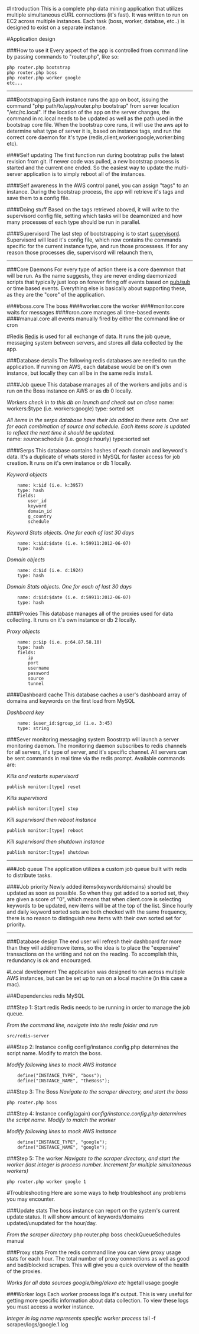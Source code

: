 #Introduction
This is a complete php data mining application that utilizes multiple simultaneous cURL connections (it's fast). It was written to run on EC2 across multiple instances. Each task (boss, worker, databse, etc..) is designed to exist on a separate instance.

#Application design

###How to use it
Every aspect of the app is controlled from command line by passing commands to "router.php", like so:

 ````
 php router.php bootstrap
 php router.php boss
 php router.php worker google
 etc...
 ````
---------------------------------------

###Bootstrapping
 Each instance runs the app on boot, issuing the command "php path/to/app/router.php bootstrap" from server location "/etc/rc.local". If the location of the app on the server changes, the command in rc.local needs to be updated as well as the path used in the bootstrap core file. When the bootstrap core runs, it will use the aws api to determine what type of server it is, based on instance tags, and run the correct core daemon for it's type (redis,client,worker:google,worker:bing etc).

####Self updating
The first function run during bootstrap pulls the latest revision from git. If newer code was pulled, a new bootstrap process is started and the current one ended. So the easiest way to update the multi-server application is to simply reboot all of the instances.

####Self awareness
In the AWS control panel, you can assign "tags" to an instance. During the bootstrap process, the app will retrieve it's tags and save them to a config file.

####Doing stuff
Based on the tags retrieved aboved, it will write to the supervisord config file, setting which tasks will be deamonized and how many processes of each type should be run in parallel.

####Supervisord
The last step of bootstrapping is to start [supervisord](http://supervisord.org/). Supervisord will load it's config file, which now contains the commands specific for the current instance type, and run those processess.  If for any reason those processes die, supervisord will relaunch them,

---------------------------------------
###Core Daemons
For every type of action there is a core daemmon that will be run. As the name suggests, they are never ending daemonized scripts that typically just loop on forever firing off events based on [pub/sub](http://redis.io/topics/pubsub) or time based events. Everything else is basically about supporting these, as they are the "core" of the application.

####boss.core
The boss
####worker.core
the worker
####monitor.core
waits for messages
####cron.core
manages all time-based events
####manual.core
all events manually fired by either the command line or cron

#Redis
[Redis](http://redis.io) is used for all exchange of data. It runs the job queue, messaging system between servers, and stores all data collected by the app.

###Database details
The following redis databases are needed to run the application. If running on AWS, each database would be on it's own instance, but locally they can all be in the same redis install.

####Job queue
This database manages all of the workers and jobs and is run on the Boss instance on AWS or as db 0 locally. 

*Workers check in to this db on launch and check out on close*
	name: workers:$type (i.e. workers:google)
	type: sorted set

*All items in the serps database have their ids added to these sets. One set for each combination of source and schedule. Each items score is updated to reflect the next time it should be updated.*	
	name: $source:$schedule (i.e. google:hourly)
	type:sorted set

####Serps
This database contains hashes of each domain and keyword's data. It's a duplicate of whats stored in MySQL for faster access for job creation. It runs on it's own instance or db 1 locally.

*Keyword objects*
````
	name: k:$id (i.e. k:3957)
	type: hash
	fields:
		user_id
		keyword
		domain_id
		g_country
		schedule
````
*Keyword Stats objects. One for each of last 30 days*
````
	name: k:$id:$date (i.e. k:59911:2012-06-07)
	type: hash	
````		

*Domain objects*
````
	name: d:$id (i.e. d:1924)
	type: hash	
````	

*Domain Stats objects. One for each of last 30 days*
````
	name: d:$id:$date (i.e. d:59911:2012-06-07)
	type: hash		
````	

####Proxies
This database manages all of the proxies used for data collecting. It runs on it's own instance or db 2 locally.

*Proxy objects*
````
	name: p:$ip (i.e. p:64.87.58.10)
	type: hash
	fields:
		ip
		port
		username
		password
		source
		tunnel
````		

####Dashboard cache
This database caches a user's dashboard array of domains and keywords on the first load from MySQL	

*Dashboard key*	
````
	name: $user_id:$group_id (i.e. 3:45)
	type: string
````

###Sever monitoring messaging system
 Boostratp will launch a server monitoring daemon.  The monitoring daemon subscribes to redis channels for all servers, it's type of server, and it's specific channel. All servers can be sent commands in real time via the redis prompt. Available commands are:

*Kills and restarts supervisord*

    publish monitor:[type] reset

*Kills supervisord*
   
    publish monitor:[type] stop

*Kill supervisord then reboot instance*

    publish monitor:[type] reboot

*Kill supervisord then shutdown instance*

    publish monitor:[type] shutdown

---------------------------------------
###Job queue 
The application utilizes a custom job queue built with redis to distribute tasks.

####Job priority
Newly added items(keywords/domains) should be updated as soon as possible. So when they get added to a sorted set, they are given a score of "0", which means that when client.core is selecting keywords to be updated, new items will be at the top of the list. Since hourly and daily keyword sorted sets are both checked with the same frequency, there is no reason to distinguish new items with their own sorted set for priority.

---------------------------------------
###Database design
The end user will refresh their dashboard far more than they will add/remove items, so the idea is to place the "expensive" transactions on the writing and not on the reading. To accomplish this, redundancy is ok and encouraged.

#Local development
The application was designed to run across multiple AWS instances, but can be set up to run on a local machine (in this case a mac).

###Dependencies
redis
MySQL

###Step 1: Start redis
Redis needs to be running in order to manage the job queue.

*From the command line, navigate into the redis folder and run*

    src/redis-server

###Step 2: Instance config
config/instance.config.php determines the script name. Modify to match the boss.

*Modify following lines to mock AWS instance*
````
    define("INSTANCE_TYPE", "boss");
    define("INSTANCE_NAME", "theBoss"); 
````       

###Step 3: The Boss
*Navigate to the scraper directory, and start the boss*

	php router.php boss

###Step 4: Instance config(again)
*config/instance.config.php determines the script name. Modify to match the worker*

*Modify following lines to mock AWS instance*
````
	define("INSTANCE_TYPE", "google");
	define("INSTANCE_NAME", "google");  	
````

###Step 5: The worker
*Navigate to the scraper directory, and start the worker (last integer is process number. Increment for multiple simultaneous workers)*

	php router.php worker google 1


#Troubleshooting
Here are some ways to help troubleshoot any problems you may encounter.

###Update stats
The boss instance can report on the system's current update status. It will show amount of keywords/domains updated/unupdated for the hour/day.

*From the scraper directory*
    php router.php boss checkQueueSchedules manual

###Proxy stats
From the redis command line you can view proxy usage stats for each hour. The total number of proxy connections as well as good and bad/blocked scrapes. This will give you a quick overview of the health of the proxies.

*Works for all data sources google/bing/alexa etc*
    hgetall usage:google

###Worker logs
Each worker process logs it's output. This is very useful for getting more specific information about data collection. To view these logs you must access a worker instance.

*Integer in log name represents specific worker process*
	tail -f scraper/logs/google.1.log  








